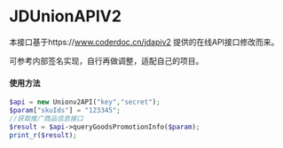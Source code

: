 # JDUnionAPIV2

本接口基于https://www.coderdoc.cn/jdapiv2 提供的在线API接口修改而来。

可参考内部签名实现，自行再做调整，适配自己的项目。

#### 使用方法

```php
$api = new Unionv2API("key","secret");
$param["skuIds"] = "123345";
//获取推广商品信息接口
$result = $api->queryGoodsPromotionInfo($param);
print_r($result);
```

